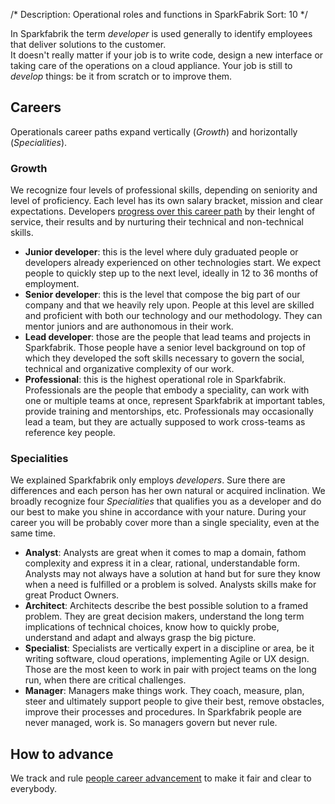 /*
Description: Operational roles and functions in SparkFabrik
Sort: 10
*/

In Sparkfabrik the term _developer_ is used generally to identify employees that deliver solutions to the customer.  
It doesn't really matter if your job is to write code, design a new interface or taking care of the operations on a cloud appliance. Your job is still to _develop_ things: be it from scratch or to improve them.

## Careers

Operationals career paths expand vertically (_Growth_) and horizontally (_Specialities_).

### Growth

We recognize four levels of professional skills, depending on seniority and level of proficiency. Each level has its own salary bracket, mission and clear expectations. Developers [progress over this career path](/our-company/career-advancement.md) by their lenght of service, their results and by nurturing their technical and non-technical skills.

* **Junior developer**: this is the level where duly graduated people or developers already experienced on other technologies start. We expect people to quickly step up to the next level, ideally in 12 to 36 months of employment.
* **Senior developer**: this is the level that compose the big part of our company and that we heavily rely upon. People at this level are skilled and proficient with both our technology and our methodology. They can mentor juniors and are authonomous in their work.
* **Lead developer**: those are the people that lead teams and projects in Sparkfabrik. Those people have a senior level background on top of which they developed the soft skills necessary to govern the social, technical and organizative complexity of our work.
* **Professional**: this is the highest operational role in Sparkfabrik. Professionals are the people that embody a speciality, can work with one or multiple teams at once, represent Sparkfabrik at important tables, provide training and mentorships, etc. Professionals may occasionally lead a team, but they are actually supposed to work cross-teams as reference key people.

### Specialities

We explained Sparkfabrik only employs _developers_. Sure there are differences and each person has her own natural or acquired inclination. We broadly recognize four _Specialities_ that qualifies you as a developer and do our best to make you shine in accordance with your nature. During your career you will be probably cover more than a single speciality, even at the same time.

* **Analyst**: Analysts are great when it comes to map a domain, fathom complexity and express it in a clear, rational, understandable form. Analysts may not always have a solution at hand but for sure they know when a need is fulfilled or a problem is solved. Analysts skills make for great Product Owners.
* **Architect**: Architects describe the best possible solution to a framed problem. They are great decision makers, understand the long term implications of technical choices, know how to quickly probe, understand and adapt and always grasp the big picture.
* **Specialist**: Specialists are vertically expert in a discipline or area, be it writing software, cloud operations, implementing Agile or UX design. Those are the most keen to work in pair with project teams on the long run, when there are critical challenges.
* **Manager**: Managers make things work. They coach, measure, plan, steer and ultimately support people to give their best, remove obstacles, improve their processes and procedures. In Sparkfabrik people are never managed, work is. So managers govern but never rule.

## How to advance

We track and rule [people career advancement](/our-company/career-advancement.md) to make it fair and clear to everybody.